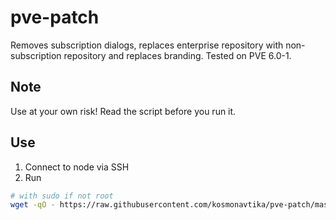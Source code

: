 # pve-patch

Removes subscription dialogs, replaces enterprise repository with non-subscription repository and replaces branding. Tested on PVE 6.0-1.

## Note

Use at your own risk! Read the script before you run it. 

## Use

1. Connect to node via SSH
2. Run

```bash
# with sudo if not root
wget -qO - https://raw.githubusercontent.com/kosmonavtika/pve-patch/master/patch.sh | bash
```
